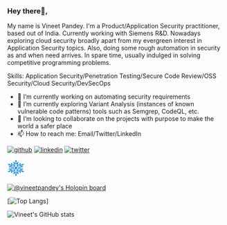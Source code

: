 <!-- [![Header](https://raw.githubusercontent.com/vineetpandey/vineetpandey/main/readme_header.PNG "Header")](https://www.linkedin.com/in/vineetpandeyalld/)

### Hey folks 👋,
-->
### Hey there👋,

My name is Vineet Pandey. I'm a Product/Application Security practitioner, based out of India. Currently working with Siemens R&D. 
Nowadays exploring cloud security broadly apart from my evergreen interest in Application Security topics. Also, doing some rough automation in security as and when need arrives. In spare time, usually indulged in solving competitive programming problems.

Skills: Application Security/Penetration Testing/Secure Code Review/OSS Security/Cloud Security/DevSecOps

- 🔭 I’m currently working on automating security requirements 
- 🌱 I’m currently exploring Variant Analysis (instances of known vulnerable code patterns) tools such as Semgrep, CodeQL, etc.
- 👯 I’m looking to collaborate on the projects with purpose to make the world a safer place 
- 📫 How to reach me: Email/Twitter/LinkedIn 


[<img src='https://cdn.jsdelivr.net/npm/simple-icons@3.0.1/icons/github.svg' alt='github' height='40'>](https://github.com/vineetpandey)  [<img src='https://cdn.jsdelivr.net/npm/simple-icons@3.0.1/icons/linkedin.svg' alt='linkedin' height='40'>](https://www.linkedin.com/in/vineetpandeyalld/)  [<img src='https://cdn.jsdelivr.net/npm/simple-icons@3.0.1/icons/twitter.svg' alt='twitter' height='40'>](https://twitter.com/vineetiiitalld)  

<a href='https://archiveprogram.github.com/'><img src='https://raw.githubusercontent.com/acervenky/animated-github-badges/master/assets/acbadge.gif' width='40' height='40'></a> 

[![@vineetpandey's Holopin board](https://holopin.me/vineetpandey)](https://holopin.io/@vineetpandey)


[![Top Langs](https://github-readme-stats.vercel.app/api/top-langs/?username=vineetpandey)]

![Vineet's GitHub stats](https://github-readme-stats.vercel.app/api?username=vineetpandey&theme=algolia&show_icons=true&count_private=true)


<!--
1. Github Readme Generator -
https://github.com/arturssmirnovs/github-profile-readme-generator

2. GitHub Profile README Header Image Generated from Canva
-->


<!--
**vineetpandey/vineetpandey** is a ✨ _special_ ✨ repository because its `README.md` (this file) appears on your GitHub profile.

Here are some ideas to get you started:

- 🔭 I’m currently working on ...
- 🌱 I’m currently learning ...
- 👯 I’m looking to collaborate on ...
- 🤔 I’m looking for help with ...
- 💬 Ask me about ...
- 📫 How to reach me: ...
- 😄 Pronouns: ...
- ⚡ Fun fact: ...
-->
